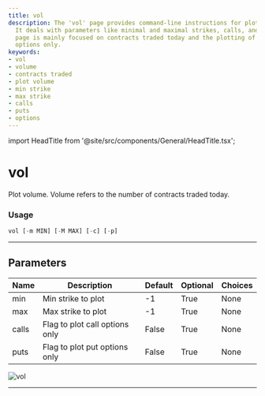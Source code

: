 ```yaml
---
title: vol
description: The 'vol' page provides command-line instructions for plotting volumes.
  It deals with parameters like minimal and maximal strikes, calls, and puts. The
  page is mainly focused on contracts traded today and the plotting of call or put
  options only.
keywords:
- vol
- volume
- contracts traded
- plot volume
- min strike
- max strike
- calls
- puts
- options
---
```


import HeadTitle from '@site/src/components/General/HeadTitle.tsx';

<HeadTitle title="vol - Options - Stocks - Reference | OpenBB Terminal Docs" />

# vol

Plot volume. Volume refers to the number of contracts traded today.

### Usage

```python
vol [-m MIN] [-M MAX] [-c] [-p]
```

---

## Parameters

| Name | Description | Default | Optional | Choices |
| ---- | ----------- | ------- | -------- | ------- |
| min | Min strike to plot | -1 | True | None |
| max | Max strike to plot | -1 | True | None |
| calls | Flag to plot call options only | False | True | None |
| puts | Flag to plot put options only | False | True | None |

![vol](https://user-images.githubusercontent.com/46355364/154291303-c23edf53-4242-4d9b-a45e-22ce8a633aa8.png)

---
